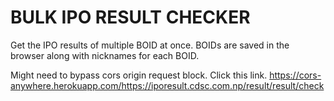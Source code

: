 # BULK IPO RESULT CHECKER

Get the IPO results of multiple BOID at once.
BOIDs are saved in the browser along with nicknames for each BOID.

Might need to bypass cors origin request block. Click this link.
https://cors-anywhere.herokuapp.com/https://iporesult.cdsc.com.np/result/result/check